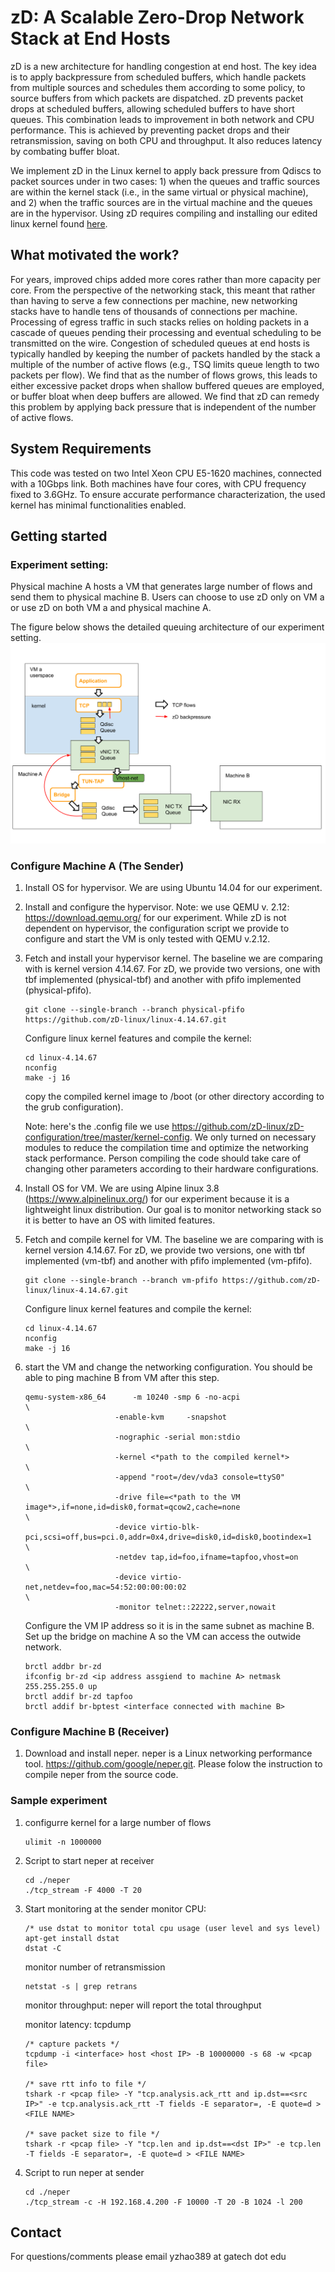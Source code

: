 # zD: A Scalable Zero-Drop Network Stack at End Hosts
zD is a new architecture for handling congestion at end host. The key idea is to apply backpressure from scheduled buffers, which handle packets from multiple sources and schedules them according to some policy, to source buffers from which packets are dispatched. zD prevents packet drops at scheduled buffers, allowing scheduled buffers to have short queues. This combination leads to improvement in both network and CPU performance. This is achieved by preventing packet drops and their retransmission, saving on both CPU and throughput. It also reduces latency by combating buffer bloat.

We implement zD in the Linux kernel to apply back pressure from Qdiscs to packet sources under in two cases: 1) when the queues and traffic sources are within the kernel stack (i.e., in the same virtual or physical machine), and 2) when the traffic sources are in the virtual machine and the queues are in the hypervisor. Using zD requires compiling and installing our edited linux kernel found [here](https://github.com/zD-linux/linux-4.14.67).

## What motivated the work?
For years, improved chips added more cores rather than more capacity per core. From the perspective of the networking stack, this meant that rather than having to serve a few connections per machine, new networking stacks have to handle tens of thousands of connections per machine. Processing of egress traffic in such stacks relies on holding packets in a cascade of queues pending their processing and eventual scheduling to be transmitted on the wire. Congestion of scheduled queues at end hosts is typically handled by keeping the number of packets handled by the stack a multiple of the number of active flows (e.g., TSQ limits queue length to two packets per flow). We find that as the number of flows grows, this leads to either excessive packet drops when shallow buffered queues are employed, or buffer bloat when deep buffers are allowed. We find that zD can remedy this problem by applying back pressure that is independent of the number of active flows.

## System Requirements
This code was tested on two Intel Xeon CPU E5-1620 machines, connected with a 10Gbps link. Both machines have four cores, with CPU frequency fixed to 3.6GHz. To ensure accurate performance characterization, the used kernel has minimal functionalities enabled.

## Getting started
### Experiment setting:
Physical machine A hosts a VM that generates large number of flows and send them to physical machine B. Users can choose to use zD only on VM a or use zD on both VM a and physical machine A.

The figure below shows the detailed queuing architecture of our experiment setting. 
![Experiment setting](./pictures/queue-architecture.png)


### Configure Machine A (The Sender)
1. Install OS for hypervisor. We are using Ubuntu 14.04 for our experiment.

2. Install and configure the hypervisor. Note: we use QEMU v. 2.12: https://download.qemu.org/ for our experiment. While zD is not dependent on hypervisor, the configuration script we provide to configure and start the VM is only tested with QEMU v.2.12.

3. Fetch and install your hypervisor kernel. The baseline we are comparing with is kernel version 4.14.67. For zD, we provide two versions, one with tbf implemented (physical-tbf) and another with pfifo implemented (physical-pfifo).
    ```
    git clone --single-branch --branch physical-pfifo https://github.com/zD-linux/linux-4.14.67.git
    ```
    Configure linux kernel features and compile the kernel:
    ```
    cd linux-4.14.67
    nconfig
    make -j 16
    ```
    copy the compiled kernel image to /boot (or other directory according to the grub configuration).
        
    Note: here's the .config file we use https://github.com/zD-linux/zD-configuration/tree/master/kernel-config. We only turned on necessary modules to reduce the compilation time and optimize the networking stack performance. Person compiling the code should take care of changing other parameters according to their hardware configurations. 
    
4. Install OS for VM. We are using Alpine linux 3.8 (https://www.alpinelinux.org/) for our experiment because it is a lightweight linux distribution. Our goal is to monitor networking stack so it is better to have an OS with limited features.   
  
5. Fetch and compile kernel for VM. The baseline we are comparing with is kernel version 4.14.67. For zD, we provide two versions, one with tbf implemented (vm-tbf) and another with pfifo implemented (vm-pfifo).
    ```
    git clone --single-branch --branch vm-pfifo https://github.com/zD-linux/linux-4.14.67.git
    ```
    Configure linux kernel features and compile the kernel:
    ```
    cd linux-4.14.67
    nconfig
    make -j 16
    ```

6. start the VM and change the networking configuration. You should be able to ping machine B from VM after this step.
    ```
    qemu-system-x86_64      -m 10240 -smp 6 -no-acpi                                                                                                \
                        -enable-kvm     -snapshot                                                                                       \
                        -nographic -serial mon:stdio                                                                            \
                        -kernel <*path to the compiled kernel*>                                                                            \
                        -append "root=/dev/vda3 console=ttyS0"                                                                  \
                        -drive file=<*path to the VM image*>,if=none,id=disk0,format=qcow2,cache=none                                                 \
                        -device virtio-blk-pci,scsi=off,bus=pci.0,addr=0x4,drive=disk0,id=disk0,bootindex=1                     \
                        -netdev tap,id=foo,ifname=tapfoo,vhost=on                                       \
                        -device virtio-net,netdev=foo,mac=54:52:00:00:00:02                                                                             \
                        -monitor telnet::22222,server,nowait
    ```
    Configure the VM IP address so it is in the same subnet as machine B. Set up the bridge on machine A so the VM can      access the outwide network. 
    ```
    brctl addbr br-zd
    ifconfig br-zd <ip address assgiend to machine A> netmask 255.255.255.0 up
    brctl addif br-zd tapfoo
    brctl addif br-bptest <interface connected with machine B>
    ```
       
### Configure Machine B (Receiver)

1. Download and install neper. neper is a Linux networking performance tool. https://github.com/google/neper.git. Please folow the instruction to compile neper from the source code.

        

### Sample experiment
1. configurre kernel for a large number of flows
    ```
    ulimit -n 1000000
    ```
2. Script to start neper at receiver
    ```
    cd ./neper
    ./tcp_stream -F 4000 -T 20
    ```
3. Start monitoring at the sender
    monitor CPU:
    ```
    /* use dstat to monitor total cpu usage (user level and sys level)
    apt-get install dstat
    dstat -C
    ```
    monitor number of retransmission
    ```
    netstat -s | grep retrans
    ```
    monitor throughput: neper will report the total throughput
    
    monitor latency: tcpdump
    ```
    /* capture packets */
    tcpdump -i <interface> host <host IP> -B 10000000 -s 68 -w <pcap file>
    
    /* save rtt info to file */
    tshark -r <pcap file> -Y "tcp.analysis.ack_rtt and ip.dst==<src IP>" -e tcp.analysis.ack_rtt -T fields -E separator=, -E quote=d > <FILE NAME>

    /* save packet size to file */
    tshark -r <pcap file> -Y "tcp.len and ip.dst==<dst IP>" -e tcp.len -T fields -E separator=, -E quote=d > <FILE NAME>

    ```

4. Script to run neper at sender
    ```
    cd ./neper
    ./tcp_stream -c -H 192.168.4.200 -F 10000 -T 20 -B 1024 -l 200
    ```

## Contact
For questions/comments please email yzhao389 at gatech dot edu
